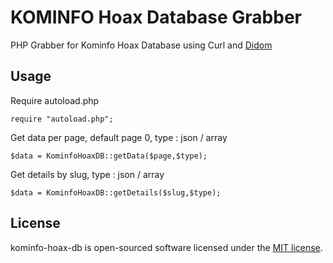 # KOMINFO Hoax Database Grabber
 PHP Grabber for Kominfo Hoax Database using Curl and [Didom](https://github.com/Imangazaliev/DiDOM)


## Usage
Require autoload.php
```
require "autoload.php";
```

Get data per page, default page 0, type :  json / array
```
$data = KominfoHoaxDB::getData($page,$type);

```

Get details by slug, type :  json / array

```
$data = KominfoHoaxDB::getDetails($slug,$type);

```


## License

kominfo-hoax-db is open-sourced software licensed under the [MIT license](https://opensource.org/licenses/MIT).